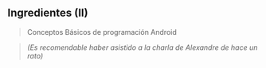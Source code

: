 ## Ingredientes (II)

> Conceptos Básicos de programación Android

> _(Es recomendable haber asistido a la charla de Alexandre de hace un rato)_
